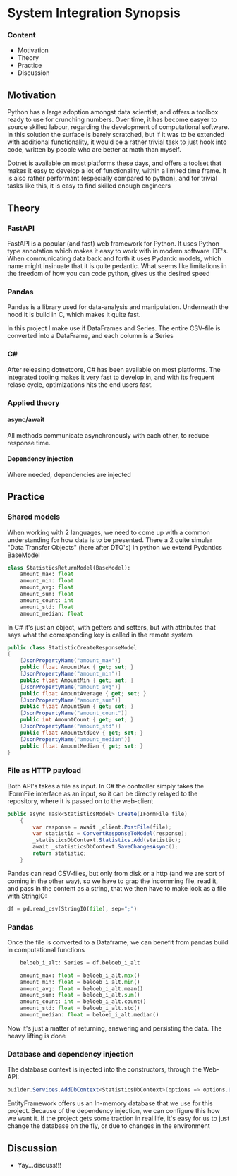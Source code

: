 # System Integration Synopsis

### Content

- Motivation
- Theory
- Practice
- Discussion

## Motivation

Python has a large adoption amongst data scientist, and offers a toolbox ready to use for crunching numbers.
Over time, it has become easyer to source skilled labour, regarding the development of computational software.
In this solution the surface is barely scratched, but if it was to be extended with additional functionality, it would be a rather trivial task to just hook into code, written by people who are better at math than myself.

Dotnet is available on most platforms these days, and offers a toolset that makes it easy to develop a lot of functionality, within a limited time frame. It is also rather performant (especially compared to python), and for trivial tasks like this, it is easy to find skilled enough engineers

## Theory

### FastAPI

FastAPI is a popular (and fast) web framework for Python. It uses Python type annotation which makes it easy to work with in modern software IDE's.
When communicating data back and forth it uses Pydantic models, which name might insinuate that it is quite pedantic. What seems like limitations in the freedom of how you can code python, gives us the desired speed

### Pandas

Pandas is a library used for data-analysis and manipulation. Underneath the hood it is build in C, which makes it quite fast.

In this project I make use if DataFrames and Series.
The entire CSV-file is converted into a DataFrame, and each column is a Series

### C#
After releasing dotnetcore, C# has been available on most platforms. The integrated tooling makes it very fast to develop in, and with its frequent relase cycle, optimizations hits the end users fast. 


### Applied theory
#### async/await
All methods communicate asynchronously with each other, to reduce response time.

#### Dependency injection
Where needed, dependencies are injected

## Practice

### Shared models
When working with 2 languages, we need to come up with a common understanding for how data is to be presented. There a 2 quite simular "Data Transfer Objects" (here after DTO's)
In python we extend Pydantics BaseModel

```python
class StatisticsReturnModel(BaseModel):
    amount_max: float
    amount_min: float
    amount_avg: float
    amount_sum: float
    amount_count: int
    amount_std: float
    amount_median: float
```

In C# it's just an object, with getters and setters, but with attributes that says what the corresponding key is called in the remote system

```csharp
public class StatisticCreateResponseModel
{
    [JsonPropertyName("amount_max")]
    public float AmountMax { get; set; }
    [JsonPropertyName("amount_min")]
    public float AmountMin { get; set; }
    [JsonPropertyName("amount_avg")]
    public float AmountAverage { get; set; }
    [JsonPropertyName("amount_sum")]
    public float AmountSum { get; set; }
    [JsonPropertyName("amount_count")]
    public int AmountCount { get; set; }
    [JsonPropertyName("amount_std")]
    public float AmountStdDev { get; set; }
    [JsonPropertyName("amount_median")]
    public float AmountMedian { get; set; }
}
```

### File as HTTP payload

Both API's takes a file as input. 
In C# the controller simply takes the IFormFile interface as an input, so it can be directly relayed to the repository, where it is passed on to the web-client

```csharp
public async Task<StatisticsModel> Create(IFormFile file)
    {
        var response = await _client.PostFile(file);
        var statistic = ConvertResponseToModel(response);
        _statisticsDbContext.Statistics.Add(statistic);
        await _statisticsDbContext.SaveChangesAsync();
        return statistic;
    }
```

Pandas can read CSV-files, but only from disk or a http (and we are sort of coming in the other way), so we have to grap the incomming file, read it, and pass in the content as a string, that we then have to make look as a file with StringIO:
```python
df = pd.read_csv(StringIO(file), sep=";")
```

### Pandas

Once the file is converted to a Dataframe, we can benefit from pandas build in computational functions
```python
    beloeb_i_alt: Series = df.beloeb_i_alt

    amount_max: float = beloeb_i_alt.max()
    amount_min: float = beloeb_i_alt.min()
    amount_avg: float = beloeb_i_alt.mean()
    amount_sum: float = beloeb_i_alt.sum()
    amount_count: int = beloeb_i_alt.count()
    amount_std: float = beloeb_i_alt.std()
    amount_median: float = beloeb_i_alt.median()
```

Now it's just a matter of returning, answering and persisting the data. The heavy lifting is done

### Database and dependency injection
The database context is injected into the constructors, through the Web-API:
```csharp
builder.Services.AddDbContext<StatisticsDbContext>(options => options.UseInMemoryDatabase("Statistics"));
```
EntityFramework offers us an In-memory database that we use for this project. Because of the dependency injection, we can configure this how we want it. If the project gets some traction in real life, it's easy for us to just change the database on the fly, or due to changes in the environment

## Discussion

- Yay...discuss!!!
